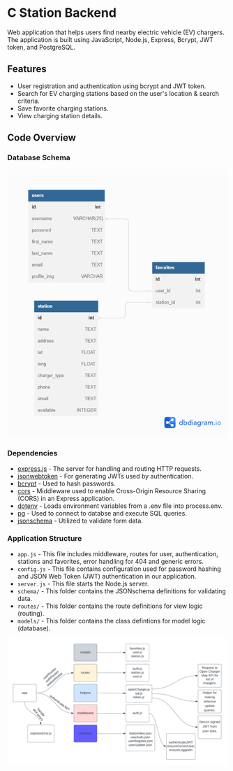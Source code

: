 
# C Station Backend

Web application that helps users find nearby electric vehicle (EV) chargers. The application is built using JavaScript, Node.js, Express, Bcrypt, JWT token, and PostgreSQL.


## Features

- User registration and authentication using bcrypt and JWT token. 
- Search for EV charging stations based on the user's location & search criteria. 
- Save favorite charging stations. 
- View charging station details.


## Code Overview

### Database Schema
![](https://github.com/xieb3cky/CStation-Backend/blob/master/demo/db%20diagram.png)

### Dependencies
- [express.js](https://github.com/expressjs/express) - The server for handling and routing HTTP requests.
- [jsonwebtoken](https://github.com/auth0/node-jsonwebtoken) - For generating JWTs used by authentication. 
- [bcrypt](https://www.npmjs.com/package/bcrypt) - Used to hash passwords. 
- [cors](https://github.com/expressjs/cors) - Middleware used to enable Cross-Origin Resource Sharing (CORS) in an Express application.
- [dotenv](https://www.npmjs.com/package/dotenv) - Loads environment variables from a .env file into process.env. 
- [pg](https://www.npmjs.com/package/pg) - Used to connect to databse and execute SQL queries.
- [jsonschema](https://www.npmjs.com/package/jsonschema) - Utilized to validate form data.

### Application Structure

- `app.js` - This file includes middleware, routes for user, authentication, stations and favorites, error handling for 404 and generic errors.
- `config.js` - This file contains configuration used for password hashing and JSON Web Token (JWT) authentication in our application.
- `server.js` - This file starts the Node.js server.
- `schema/` - This folder contains the JSONschema definitions for validating data. 
- `routes/` - This folder contains the route definitions for view logic (routing).
- `models/` - This folder contains the class defintions for model logic (database).

![](https://github.com/xieb3cky/CStation-Backend/blob/master/demo/cstation-backend.png)


